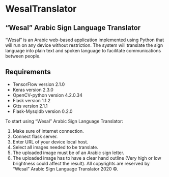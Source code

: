 # WesalTranslator

## “Wesal” Arabic Sign Language Translator

“Wesal” is an Arabic web-based application implemented using Python that will run on any device without restriction. The system will translate the sign language into plain text and spoken language to facilitate communications between people.

## Requirements 
* TensorFlow version 2.1.0
* Keras version 2.3.0
* OpenCV-python version 4.2.0.34
* Flask version 1.1.2
* Gtts version 2.1.1 
* Flask-Mysqldb version 0.2.0

To start using “Wesal” Arabic Sign Language Translator:

1.	Make sure of internet connection.
2.	Connect flask server.
3.	Enter URL of your device local host.
4.	Select all images needed to be translate.
5.	The uploaded image must be of an Arabic sign letter. 
6.	The uploaded image has to have a clear hand outline (Very high or low brightness could affect the result). 
All copyrights are reserved by “Wesal” Arabic Sign Language Translator 2020 ©.
